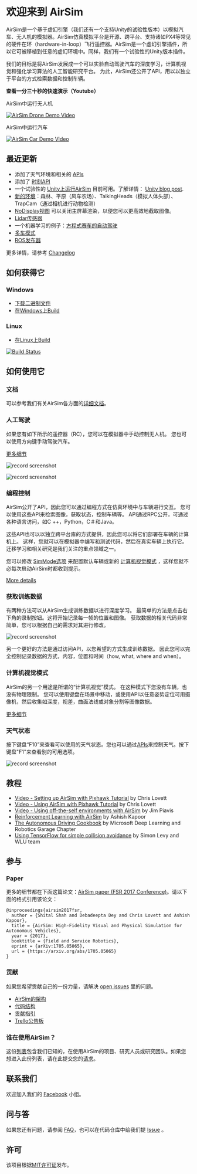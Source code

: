 # 欢迎来到 AirSim

AirSim是一个基于虚幻引擎（我们还有一个支持Unity的试验性版本）以模拟汽车、无人机的模拟器。AirSim仿真模拟平台是开源、跨平台、支持诸如PX4等常见的硬件在环（hardware-in-loop）飞行遥控器。AirSim是一个虚幻引擎插件，所以它可被移植到任意的虚幻环境中。同样，我们有一个试验性的Unity版本插件。

我们的目标是将AirSim发展成一个可以实验自动驾驶汽车的深度学习，计算机视觉和强化学习算法的人工智能研究平台。 为此，AirSim还公开了API，用以以独立于平台的方式检索数据和控制车辆。

**查看一分三十秒的快速演示（Youtube）**

AirSim中运行无人机

[![AirSim Drone Demo Video](images/demo_video.png)](https://youtu.be/-WfTr1-OBGQ)

AirSim中运行汽车

[![AirSim Car Demo Video](images/car_demo_video.png)](https://youtu.be/gnz1X3UNM5Y)

## 最近更新

* 添加了天气环境和相关的 [APIs](https://frendowu.github.io/AirSim-docs-zh/apis/)
* 添加了 [时刻API](https://frendowu.github.io/AirSim-docs-zh/apis/)
* 一个试验性的 [Unity上运行AirSim](https://github.com/Microsoft/AirSim/tree/master/Unity) 目前可用。了解详情： [Unity blog post](https://blogs.unity3d.com/2018/11/14/airsim-on-unity-experiment-with-autonomous-vehicle-simulation).
* [新的环境](https://github.com/Microsoft/AirSim/releases/tag/v1.2.1)：森林、平原（风车农场）、TalkingHeads（模拟人体头部）、TrapCam（通过相机进行动物检测）
* [NoDisplay视图](https://microsoft.github.io/AirSim/docs/settings#viewmode) 可以关闭主屏幕渲染，以便您可以更高效地截取图像。
* [Lidar传感器](https://microsoft.github.io/AirSim/docs/lidar)
* 一个机器学习的例子：[方程式赛车的自动驾驶](https://github.com/Microsoft/AirSim/wiki/technion)
* [多车模式](https://microsoft.github.io/AirSim/docs/multi_vehicle)
* [ROS发布器](https://github.com/Microsoft/AirSim/pull/1135)

更多详情，请参考 [Changelog](CHANGELOG.md)

## 如何获得它

### Windows

* [下载二进制文件](https://microsoft.github.io/AirSim/docs/use_precompiled)
* [在Windows上Build](https://microsoft.github.io/AirSim/docs/build_windows)

### Linux

* [在Linux上Build](https://microsoft.github.io/AirSim/docs/build_linux)

[![Build Status](https://travis-ci.org/Microsoft/AirSim.svg?branch=master)](https://travis-ci.org/Microsoft/AirSim)

## 如何使用它

### 文档

可以参考我们有关AirSim各方面的[详细文档](https://frendowu.github.io/AirSim-docs-zh/)。

### 人工驾驶

如果您有如下所示的遥控器（RC），您可以在模拟器中手动控制无人机。 您也可以使用方向键手动驾驶汽车。

[更多细节](https://microsoft.github.io/AirSim/docs/remote_control/)

![record screenshot](images/AirSimDroneManual.gif)

![record screenshot](images/AirSimCarManual.gif)

### 编程控制

AirSim公开了API，因此您可以通过编程方式在仿真环境中与车辆进行交互。 您可以使用这些API来检索图像，获取状态，控制车辆等。 API通过RPC公开，可通过各种语言访问，如C ++，Python，C＃和Java。

这些API也可以以独立跨平台库的方式提供，因此您可以将它们部署在车辆的计算机上。 这样，您就可以在模拟器中编写和测试代码，然后在真实车辆上执行它。 迁移学习和相关研究是我们关注的重点领域之一。

您可以修改 [SimMode选项](https://microsoft.github.io/AirSim/docs/settings#simmode) 来配置默认车辆或新的 [计算机视觉模式](https://microsoft.github.io/AirSim/docs/image_apis#computer-vision-mode-1) ，这样您就不必每次启动AirSim时都收到提示。

[More details](https://microsoft.github.io/AirSim/docs/apis/)

### 获取训练数据

有两种方法可以从AirSim生成训练数据以进行深度学习。 最简单的方法是点击右下角的录制按钮。这将开始记录每一帧的位置和图像。 获取数据的相关代码非常简单，您可以根据自己的需求对其进行修改。

![record screenshot](images/record_data.png)

另一个更好的方法是通过访问API，以您希望的方式生成训练数据。 因此您可以完全控制记录数据的方式，内容，位置和时间（how, what, where and when）。

### 计算机视觉模式

AirSim的另一个用途是所谓的“计算机视觉”模式。 在这种模式下您没有车辆，也没有物理限制。 您可以使用键盘在场景中移动，或使用API以任意姿势定位可用摄像机，然后收集如深度，视差，曲面法线或对象分割等图像数据。

[更多细节](https://microsoft.github.io/AirSim/docs/docs/image_apis/)

### 天气状态

按下键盘“F10”来查看可以使用的天气状态。您也可以通过[APIs](https://microsoft.github.io/AirSim/docs/apis#weather-apis)来控制天气。按下键盘"F1"来查看别的可用选项。 

![record screenshot](images/weather_menu.png)

## 教程

- [Video - Setting up AirSim with Pixhawk Tutorial](https://youtu.be/1oY8Qu5maQQ) by Chris Lovett
- [Video - Using AirSim with Pixhawk Tutorial](https://youtu.be/HNWdYrtw3f0) by Chris Lovett
- [Video - Using off-the-self environments with AirSim](https://www.youtube.com/watch?v=y09VbdQWvQY) by Jim Piavis
- [Reinforcement Learning with AirSim](https://microsoft.github.io/AirSim/docs/reinforcement_learning) by Ashish Kapoor
- [The Autonomous Driving Cookbook](https://aka.ms/AutonomousDrivingCookbook) by Microsoft Deep Learning and Robotics Garage Chapter
- [Using TensorFlow for simple collision avoidance](https://github.com/simondlevy/AirSimTensorFlow) by Simon Levy and WLU team

## 参与

### Paper

更多的细节都在下面这篇论文：[AirSim paper (FSR 2017 Conference)](https://arxiv.org/abs/1705.05065)。请以下面的格式引用该论文：
```
@inproceedings{airsim2017fsr,
  author = {Shital Shah and Debadeepta Dey and Chris Lovett and Ashish Kapoor},
  title = {AirSim: High-Fidelity Visual and Physical Simulation for Autonomous Vehicles},
  year = {2017},
  booktitle = {Field and Service Robotics},
  eprint = {arXiv:1705.05065},
  url = {https://arxiv.org/abs/1705.05065}
}
```

### 贡献

如果您希望贡献自己的一份力量，请解决 [open issues](https://github.com/microsoft/airsim/issues) 里的问题。

* [AirSim的架构](https://microsoft.github.io/AirSim/docs/design)
* [代码结构](https://microsoft.github.io/AirSim/docs/code_structure)
* [贡献指引](CONTRIBUTING.md)
* [Trello公告板](https://trello.com/b/1t2qCeaA/wishlist-by-community-for-community)

### 谁在使用AirSim？

这份[列表](https://microsoft.github.io/AirSim/docs/who_is_using)包含我们已知的，在使用AirSim的项目、研究人员或研究团队。如果您想进入此份列表，请在此提交您的[请求](https://github.com/microsoft/airsim/issues)。

## 联系我们

欢迎加入我们的 [Facebook](https://www.facebook.com/groups/1225832467530667/) 小组。

## 问与答

如果您还有问题，请参阅 [FAQ](https://microsoft.github.io/AirSim/docs/faq)，也可以在代码仓库中给我们提 [Issue](https://github.com/Microsoft/AirSim/issues) 。

## 许可

该项目根据[MIT许可证](../LICENSE)发布。
